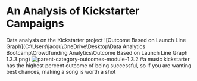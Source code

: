 # An Analysis of Kickstarter Campaigns
Data analysis on the Kickstarter project
![Outcome Based on Launch Line Graph](C:\Users\jacqu\OneDrive\Desktop\Data Analytics Bootcamp\Crowdfunding Analytics\Outcome Based on Launch Line Graph 1.3.3.png)
![parent-category-outcomes-module-1.3.2](path/to/parent-category-outcomes-module-1.3.2.png)
#a music kickstarter has the highest percent outcome of being successful, so if you are wanting best chances, making a song is worth a shot
